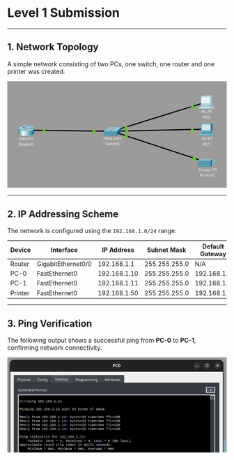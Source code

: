 # Level 1 Submission

---

## 1. Network Topology
A simple network consisting of two PCs, one switch, one router and one printer was created.

![Network Topology](pic.png)

---

## 2. IP Addressing Scheme
The network is configured using the `192.168.1.0/24` range.

| Device  | Interface           | IP Address     | Subnet Mask     | Default Gateway |
|---------|---------------------|----------------|-----------------|-----------------|
| Router  | GigabitEthernet0/0  | 192.168.1.1    | 255.255.255.0   | N/A             |
| PC-0    | FastEthernet0       | 192.168.1.10   | 255.255.255.0   | 192.168.1.1     |
| PC-1    | FastEthernet0       | 192.168.1.11   | 255.255.255.0   | 192.168.1.1     |
| Printer | FastEthernet0       | 192.168.1.50   | 255.255.255.0   | 192.168.1.1     |

---

## 3. Ping Verification
The following output shows a successful ping from **PC-0** to **PC-1**, confirming network connectivity.

![Ping](ping.png)


